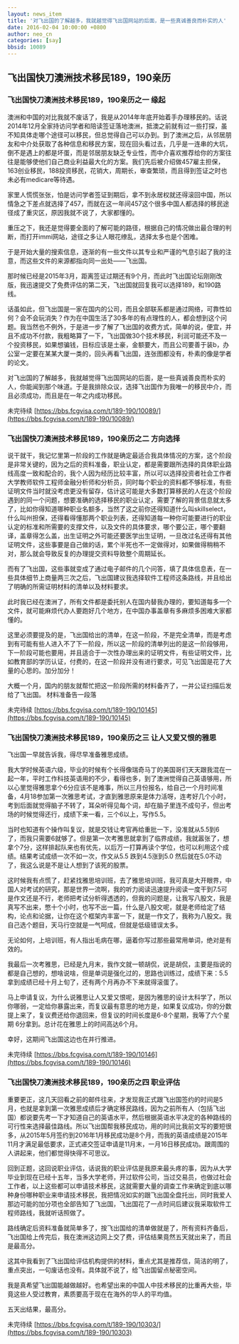 ```yaml
---
layout: news_item
title: '对飞出国的了解越多，我就越觉得飞出国网站的后面，是一些真诚善良而朴实的人'
date: 2016-02-04 10:00:00 +0800
author: neo_cn
categories: [say]
bbsid: 10089
---
```


## 飞出国快刀澳洲技术移民189，190亲历 ##

### 飞出国快刀澳洲技术移民189，190亲历之一 缘起

澳洲和中国的对比我就不废话了，我是从2014年年底开始着手办理移民的。话说2014年12月全家持访问学者和陪读签证落地澳洲，抵澳之前就有过一些打探，虽不知具体走哪个途径可以移民，但总觉得自己可以办到。到了澳洲之后，从邻居朋友和中介处获取了各种信息和移民方案，现在回头看过去，几乎是一连串的大坑，倒不是遇上的都是坏蛋，而是邻居朋友缺乏专业性，而中介喜欢推荐给你的方案往往是能够使他们自己商业利益最大化的方案。我们先后被介绍做457雇主担保，163创业移民，188投资移民，花销大，周期长，审查繁琐，而且得到签证之时也未必有medicare等待遇。

家里人慌慌张张，怕是访问学者签证到期后，拿不到永居权就还得滚回中国，所以情急之下差点就选择了457，而就在这一年间457这个很多中国人都选择的移民途径成了重灾区，原因我就不说了，大家都懂的。

重压之下，我还是觉得要全面的了解可能的路径，根据自己的情况做出最合理的判断，而打开immi网站，途径之多让人眼花缭乱，选择太多也是个困难。

于是开始大量的搜索信息，逐渐的有一些文件以其专业和严谨的气息引起了我的注意，而这些文件的来源都指向同一出处——飞出国。

那时候已经是2015年3月，距离签证过期还有9个月，而此时飞出国论坛刚刚改版，我迅速提交了免费评估的第二天，飞出国就回复我可以选择189，和190路线。

话虽如此，但飞出国是一家在国内的公司，而且全部联系都是通过网络，可靠性如何？会不会玩消失？作为在中国生活了30多年的有点理性的人，都会想到这个问题。我当然也不例外，于是进一步了解了飞出国的收费方式，简单的说，便宜，并且不成功不付款，我粗略算了一下，飞出国做30个技术移民，利润可能还不及一个投资移民，如果想骗钱，目标应该是土豪，金额要大，而且公司要善于装b，办公室一定要在某某大厦一类的，回头再看飞出国，连张图都没有，朴素的像是学者的论文。

对飞出国的了解越多，我就越觉得飞出国网站的后面，是一些真诚善良而朴实的人，你能闻到那个味道。于是我排除众议，选择飞出国作为我唯一的移民中介，而且必须成功，而且是在一年之内成功移民。

未完待续  [https://bbs.fcgvisa.com/t/189-190/10089/](https://bbs.fcgvisa.com/t/189-190/10089/)

### 飞出国快刀澳洲技术移民189，190亲历之二 方向选择

说干就干，我记忆里第一阶段的工作就是确定最适合我具体情况的方案，这个阶段是非常关键的，因为之后的资料准备，职业认定，都是需要跟所选择的具体职业路线高度一致和配合的，我个人因为经历比较丰富，所以可以选择投资者社会工作者大学教师软件工程师金融分析师和分析员，同时每个职业的资料都不够标准，有些证明文件当时就没考虑更没有留存，估计这可能是大多数打算移民的人在这个阶段遇到的同一个问题，想要准确的选择移民的职业认定，需要了解的背景信息就太多了，比如你得知道哪种职业名额多，当然了这之前你还得知道什么叫skillselect，什么叫州担保，还得看得懂那两个职业列表，还得知道每一种你可能要进行的职业认定的标准和所需要的支撑文件，以及文件的具体要求，哪个要公正，哪个要翻译，盖章得怎么盖，出生证明之外可能还要医学出生证明，一旦改过名还得有其他证明文件，这些事要是自己做的话，累个半死也不一定做得对，如果做得稍稍不对，那么就会导致反复的办理提交资料导致整个周期延长。

而有了飞出国，这些事就变成了通过电子邮件的几个问答，填了具体信息表，在一些具体细节上商量两三次之后，飞出国建议我选择软件工程师这条路线，并且给出了明确的所需证明材料的清单以及材料要求。

此时我已经在澳洲了，所有文件都是委托别人在国内替我办理的，要知道每多一个文件，就可能麻烦代办人要跑好几个地方，在中国办事盖章有多麻烦多困难大家都懂的。

这里必须要提及的是，飞出国给出的清单，在这一阶段，不是完全清单，而是考虑到有可能有些人进入不了下一阶段，所以这一阶段的清单列出的是这一阶段够用，下一阶段可能也要用，并且适合于一次性办理出来的证明文件，有些证明文件，比如教育部的学历认证，付费的，在这一阶段并没有进行要求，可见飞出国是花了大量的心思的。加分加分！

大概一个月，国内的朋友就帮忙把这一阶段所需的材料备齐了，一并公证扫描后发给了飞出国。
材料准备告一段落

未完待续 [https://bbs.fcgvisa.com/t/189-190/10145](https://bbs.fcgvisa.com/t/189-190/10145)

### 飞出国快刀澳洲技术移民189，190亲历之三 让人又爱又恨的雅思

飞出国一早就告诉我，得尽早准备雅思成绩。

我大学时候英语六级，毕业的时候有个长得像瑞奇马丁的美国哥们天天跟我混在一起一年，平时工作科技英语用的不少，看得也多，到了澳洲觉得自己英语够用，所以心里觉得雅思拿个6分应该不是难事，所以三月份报名，给自己一个月时间准备，4月18参加第一次雅思考试，才直到雅思原来是体力活呀，连考好几个小时，考到后面就觉得脑子不转了，耳朵听得见每个词，却在脑子里连不成句子，但出考场的时候觉得还行，成绩下来一看，三个6以上，写作5.5。

当时也知道有个操作叫复议，就是交钱让考官再给重批一下，没准就从5.5到6了，而我只需要6就够了。但是第一次考雅思就拿到了临界成绩，我就嚣张了，想拿个7分，这样排起队来也有优先，以后万一打算再读个学位，也可以利用这个成绩。结果考试成绩一次不如一次，作文从5.5 跌到4.5涨到5.0 然后就在5.0不动了，我这么说是不是让人想到了该死的股票。

这时候我有点慌了，赶紧找雅思培训班，去了雅思培训班，我可真是大开眼界，中国人对考试的研究，那是世界一流啊，我的听力阅读迅速提升阅读一度干到7.5可是作文还是不行，老师把考试分析得透透的，但我的问题是，让我写八股文，我是真写不出来，憋十个小时，也写不出一篇，什么是八股文呢，就是老师给定了结构，论点和论据，让你在这个框架内丰富一下，就是一作文了，我称为八股文。我自己选个题目，天马行空就是一气呵成，但就是低级错误太多。

无论如何，上培训班，有人指出毛病在哪，逼着你写过那些最常用单词，绝对是有效的。

我最后一次考雅思，已经是九月末，我作文就一顿胡侃，说是胡侃，主要是指说的都是自己想的，想啥说啥，但是单词是强化过的，思路也训练过，成绩下来：5.5 拿到成绩已经十月上旬了，还有两个月再办不下来就得滚蛋了。

马上申请复议，为什么说雅思让人又爱又恨呢，是因为雅思的设计太科学了，所以你哪弱，一定给你暴露出来，而复议最有意思的地方是，如果复议成功，你的分数提上来了，复议费还给你退回来，但复议的时间长度是6-8个星期，我等了六个星期 6分拿到。总计花在雅思上的时间高达6个月。

幸好，这期间飞出国这边也在并行推进。

未完待续 [https://bbs.fcgvisa.com/t/189-190/10146](https://bbs.fcgvisa.com/t/189-190/10146)

### 飞出国快刀澳洲技术移民189，190亲历之四 职业评估

重要更正，这几天回看之前的邮件往来，才发现我正式跟飞出国签约的时间是5月，也就是拿到第一次雅思成绩后才确定移民路线，因为之前所有人（包括飞出国）都说要先考一下才知道自己的英语水平，然后根据英语水平决定的各种路线的可行性来选择最佳路线。所以飞出国帮我移民成功，用的时间比我前文写的要短很多，从2015年5月签约到2016年1月移民成功是8个月，而我的英语成绩是2015年11月才满足最低要求，正式递交签证申请是11月末，一月16日移民成功。跟周围的人讲起来，他们都觉得快得不可思议。

回到正题，这回说职业评估，话说我的职业评估是我原来最头疼的事，因为从大学毕业到现在已经十五年，当多大学老师，开过软件公司，当过交易员，也做过社会工作者，以上这些都可以申请技术移民，这就需要大量的调查工作来确定到底以哪种身份哪种职业来申请技术移民，我把情况如实的跟飞出国全盘托出，同时我爱人那边可能的加分项也全部告知了飞出国，飞出国花了一点时间后建议我采取软件工程师路线，我就听话照做了。

路线确定后资料准备就简单多了，按飞出国给的清单做就是了，所有资料齐备后，飞出国给上传完后，我在澳洲这边网上交了费，评估结果竟然五天就出来了，而且是最高分。

这其中我看到了飞出国给评估机构提供的材料，重点尤其是推荐信，简洁的明了，重点突出，一句废话也没有。具体就不说了，给飞出国留点秘密空间。

我是真希望飞出国能越做越好。也希望出来的中国人中技术移民的比重再大些，毕竟这些人受过教育，素质要高于现在在海外的华人的平均值。

五天出结果，最高分。

未完待续 [https://bbs.fcgvisa.com/t/189-190/10303/](https://bbs.fcgvisa.com/t/189-190/10303)
